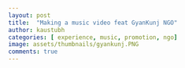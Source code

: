 ```yaml
---
layout: post
title:  "Making a music video feat GyanKunj NGO"
author: kaustubh
categories: [ experience, music, promotion, ngo]
image: assets/thumbnails/gyankunj.PNG
comments: true
---
```


